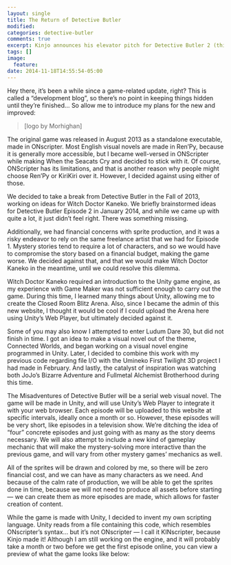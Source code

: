 ```yaml
---
layout: single
title: The Return of Detective Butler
modified:
categories: detective-butler
comments: true
excerpt: Kinjo announces his elevator pitch for Detective Butler 2 (this time, with less elevator).
tags: []
image:
  feature:
date: 2014-11-18T14:55:54-05:00
---
```


Hey there, it’s been a while since a game-related update, right? This is called a “development blog”, so there’s no point in keeping things hidden until they’re finished… So allow me to introduce my plans for the new and improved:

> [logo by Morhighan]

The original game was released in August 2013 as a standalone executable, made in ONscripter. Most English visual novels are made in Ren’Py, because it is generally more accessible, but I became well-versed in ONScripter while making When the Seacats Cry and decided to stick with it. Of course, ONScripter has its limitations, and that is another reason why people might choose Ren’Py or KiriKiri over it. However, I decided against using either of those.

We decided to take a break from Detective Butler in the Fall of 2013, working on ideas for Witch Doctor Kaneko. We briefly brainstormed ideas for Detective Butler Episode 2 in January 2014, and while we came up with quite a lot, it just didn’t feel right. There was something missing.

Additionally, we had financial concerns with sprite production, and it was a risky endeavor to rely on the same freelance artist that we had for Episode 1. Mystery stories tend to require a lot of characters, and so we would have to compromise the story based on a financial budget, making the game worse. We decided against that, and that we would make Witch Doctor Kaneko in the meantime, until we could resolve this dilemma.

Witch Doctor Kaneko required an introduction to the Unity game engine, as my experience with Game Maker was not sufficient enough to carry out the game. During this time, I learned many things about Unity, allowing me to create the Closed Room Blitz Arena. Also, since I became the admin of this new website, I thought it would be cool if I could upload the Arena here using Unity’s Web Player, but ultimately decided against it.

Some of you may also know I attempted to enter Ludum Dare 30, but did not finish in time. I got an idea to make a visual novel out of the theme, Connected Worlds, and began working on a visual novel engine programmed in Unity. Later, I decided to combine this work with my previous code regarding file I/O with the Umineko First Twilight 3D project I had made in February. And lastly, the catalyst of inspiration was watching both JoJo’s Bizarre Adventure and Fullmetal Alchemist Brotherhood during this time.

The Misadventures of Detective Butler will be a serial web visual novel. The game will be made in Unity, and will use Unity’s Web Player to integrate it with your web browser. Each episode will be uploaded to this website at specific intervals, ideally once a month or so. However, these episodes will be very short, like episodes in a television show. We’re ditching the idea of “four” concrete episodes and just going with as many as the story deems necessary. We will also attempt to include a new kind of gameplay mechanic that will make the mystery-solving more interactive than the previous game, and will vary from other mystery games’ mechanics as well.

All of the sprites will be drawn and colored by me, so there will be zero financial cost, and we can have as many characters as we need. And because of the calm rate of production, we will be able to get the sprites done in time, because we will not need to produce all assets before starting — we can create them as more episodes are made, which allows for faster creation of content.

While the game is made with Unity, I decided to invent my own scripting language. Unity reads from a file containing this code, which resembles ONscripter’s syntax… but it’s not ONscripter — I call it KINscripter, because Kinjo made it! Although I am still working on the engine, and it will probably take a month or two before we get the first episode online, you can view a preview of what the game looks like below:
